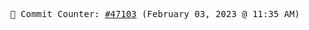 <p align="center">
    <samp>
        📮 Commit Counter: <a href="https://github.com/Javascript-void0/Javascript-void0/commits/main">#47103</a> (February 03, 2023 @ 11:35 AM)
    </samp>
</p>